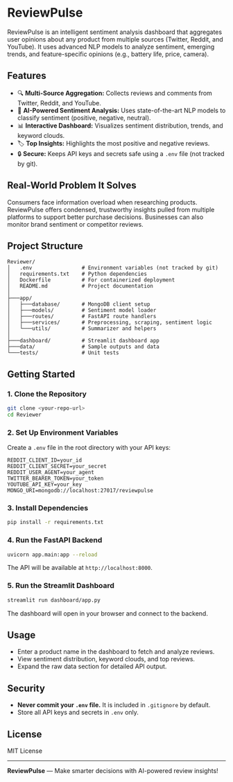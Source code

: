 # ReviewPulse

ReviewPulse is an intelligent sentiment analysis dashboard that aggregates user opinions about any product from multiple sources (Twitter, Reddit, and YouTube). It uses advanced NLP models to analyze sentiment, emerging trends, and feature-specific opinions (e.g., battery life, price, camera).

## Features
- 🔍 **Multi-Source Aggregation:** Collects reviews and comments from Twitter, Reddit, and YouTube.
- 🤖 **AI-Powered Sentiment Analysis:** Uses state-of-the-art NLP models to classify sentiment (positive, negative, neutral).
- 📊 **Interactive Dashboard:** Visualizes sentiment distribution, trends, and keyword clouds.
- 🏷️ **Top Insights:** Highlights the most positive and negative reviews.
- 🔒 **Secure:** Keeps API keys and secrets safe using a `.env` file (not tracked by git).

## Real-World Problem It Solves
Consumers face information overload when researching products. ReviewPulse offers condensed, trustworthy insights pulled from multiple platforms to support better purchase decisions. Businesses can also monitor brand sentiment or competitor reviews.

## Project Structure
```
Reviewer/
│   .env                # Environment variables (not tracked by git)
│   requirements.txt    # Python dependencies
│   Dockerfile          # For containerized deployment
│   README.md           # Project documentation
│
├───app/
│   ├───database/       # MongoDB client setup
│   ├───models/         # Sentiment model loader
│   ├───routes/         # FastAPI route handlers
│   ├───services/       # Preprocessing, scraping, sentiment logic
│   └───utils/          # Summarizer and helpers
│
├───dashboard/          # Streamlit dashboard app
├───data/               # Sample outputs and data
└───tests/              # Unit tests
```

## Getting Started

### 1. Clone the Repository
```sh
git clone <your-repo-url>
cd Reviewer
```

### 2. Set Up Environment Variables
Create a `.env` file in the root directory with your API keys:
```env
REDDIT_CLIENT_ID=your_id
REDDIT_CLIENT_SECRET=your_secret
REDDIT_USER_AGENT=your_agent
TWITTER_BEARER_TOKEN=your_token
YOUTUBE_API_KEY=your_key
MONGO_URI=mongodb://localhost:27017/reviewpulse
```

### 3. Install Dependencies
```sh
pip install -r requirements.txt
```

### 4. Run the FastAPI Backend
```sh
uvicorn app.main:app --reload
```
The API will be available at `http://localhost:8000`.

### 5. Run the Streamlit Dashboard
```sh
streamlit run dashboard/app.py
```
The dashboard will open in your browser and connect to the backend.

## Usage
- Enter a product name in the dashboard to fetch and analyze reviews.
- View sentiment distribution, keyword clouds, and top reviews.
- Expand the raw data section for detailed API output.

## Security
- **Never commit your `.env` file.** It is included in `.gitignore` by default.
- Store all API keys and secrets in `.env` only.

## License
MIT License

---

**ReviewPulse** — Make smarter decisions with AI-powered review insights!
